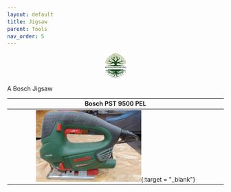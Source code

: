 ```yaml
---
layout: default
title: Jigsaw
parent: Tools
nav_order: 5
---
```

<center>
<img src="../media/Lignarius.png" width="10%" height="10%" align="middle"/>
</center>

A Bosch Jigsaw


|                                                                       Bosch PST 9500 PEL                                                                       |
|:--------------------------------------------------------------------------------------------------------------------------------------------------------------:|
| [<img alt="image" height="25%" src="/media/Bosch_PSt_9500_PEL.jpg" width="50%"/>](https://garlatti.github.io/media/Bosch_PSt_9500_PEL.jpg){:target = "_blank"} | 